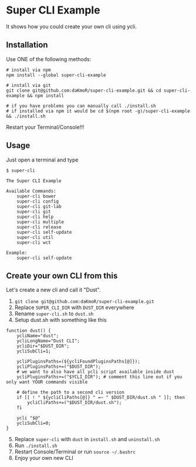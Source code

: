 Super CLI Example
=================

It shows how you could create your own cli using ycli.

Installation
------------

Use ONE of the following methods:
```
# install via npm
npm install --global super-cli-example

# install via git
git clone git@github.com:daKmoR/super-cli-example.git && cd super-cli-example && npm install

# if you have problems you can manually call ./install.sh
# if installed via npm it would be cd $(npm root -g)/super-cli-example && ./install.sh
```

Restart your Terminal/Console!!!

Usage
-----

Just open a terminal and type

```
$ super-cli

The Super CLI Example

Available Commands:
    super-cli bower
    super-cli config
    super-cli git-lab
    super-cli git
    super-cli help
    super-cli multiple
    super-cli release
    super-cli self-update
    super-cli util
    super-cli wct

Example:
    super-cli self-update
```

Create your own CLI from this
-----------------------------

Let's create a new cli and call it "Dust".

1) `git clone git@github.com:daKmoR/super-cli-example.git`
2) Replace `SUPER_CLI_DIR` with `DUST_DIR` everywhere
3) Rename `super-cli.sh` to `dust.sh`
4) Setup dust.sh with something like this
```
function dust() {
	ycliName="dust";
	ycliLongName="Dust CLI";
	ycliDir="$DUST_DIR";
	ycliSubCli=1;

	ycliPluginsPaths=(${ycliFoundPluginsPaths[@]});
	ycliPluginsPaths+=("$DUST_DIR");
	# we want to also have all ycli script available inside dust
	ycliPluginsPaths+=("$YCLI_DIR"); # comment this line out if you only want YOUR commands visible

	# define the path to a second cli version
	if [[ ! " ${ycliCliPaths[@]} " =~ " $DUST_DIR/dust.sh " ]]; then
		ycliCliPaths+=("$DUST_DIR/dust.sh");
	fi

	ycli "$@"
	ycliSubCli=0;
}
```
5) Replace `super-cli` with `dust` in `install.sh` and `uninstall.sh`
6) Run `./install.sh`
7) Restart Console/Terminal or run `source ~/.bashrc`
8) Enjoy your own new CLI
